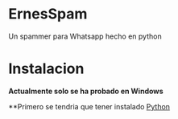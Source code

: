 # ErnesSpam
Un spammer para Whatsapp hecho en python

# Instalacion
**Actualmente solo se ha probado en Windows**

**Primero se tendria que tener instalado [Python](https://www.python.org/downloads/)
